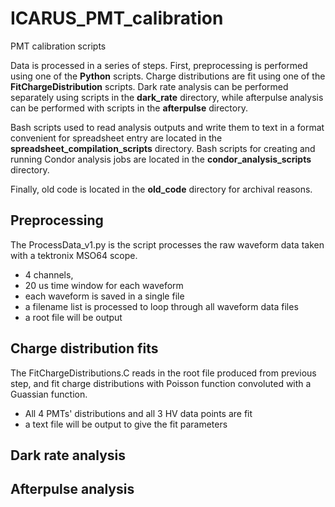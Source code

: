 # ICARUS_PMT_calibration
PMT calibration scripts

Data is processed in a series of steps. First, preprocessing is performed using one of the **Python** scripts. Charge distributions are fit using one of the **FitChargeDistribution** scripts. Dark rate analysis can be performed separately using scripts in the **dark_rate** directory, while afterpulse analysis can be performed with scripts in the **afterpulse** directory.

Bash scripts used to read analysis outputs and write them to text in a format convenient for spreadsheet entry are located in the **spreadsheet_compilation_scripts** directory. Bash scripts for creating and running Condor analysis jobs are located in the **condor_analysis_scripts** directory.

Finally, old code is located in the **old_code** directory for archival reasons.

## Preprocessing

The ProcessData_v1.py is the script processes the raw waveform data taken with a tektronix MSO64 scope. 
  -  4 channels,
  -  20 us time window for each waveform
  -  each waveform is saved in a single file
  -  a filename list is processed to loop through all waveform data files
  -  a root file will be output

## Charge distribution fits

The FitChargeDistributions.C reads in the root file produced from previous step, and fit charge distributions with Poisson function convoluted with a Guassian function.
  -  All 4 PMTs' distributions and all 3 HV data points are fit
  -  a text file will be output to give the fit parameters

## Dark rate analysis

## Afterpulse analysis
